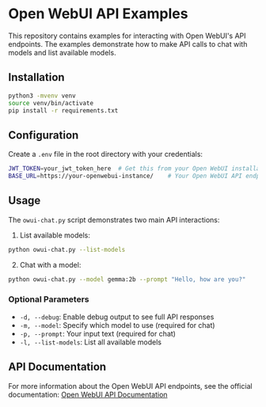 # Open WebUI API Examples

This repository contains examples for interacting with Open WebUI's API endpoints. The examples demonstrate how to make API calls to chat with models and list available models.

## Installation

```bash
python3 -mvenv venv
source venv/bin/activate
pip install -r requirements.txt
```

## Configuration

Create a `.env` file in the root directory with your credentials:
```bash
JWT_TOKEN=your_jwt_token_here  # Get this from your Open WebUI installation
BASE_URL=https://your-openwebui-instance/    # Your Open WebUI API endpoint
```

## Usage

The `owui-chat.py` script demonstrates two main API interactions:

1. List available models:
```bash
python owui-chat.py --list-models
```

2. Chat with a model:
```bash
python owui-chat.py --model gemma:2b --prompt "Hello, how are you?"
```

### Optional Parameters

- `-d, --debug`: Enable debug output to see full API responses
- `-m, --model`: Specify which model to use (required for chat)
- `-p, --prompt`: Your input text (required for chat)
- `-l, --list-models`: List all available models

## API Documentation

For more information about the Open WebUI API endpoints, see the official documentation:
[Open WebUI API Documentation](https://docs.openwebui.com/getting-started/advanced-topics/api-endpoints/)
